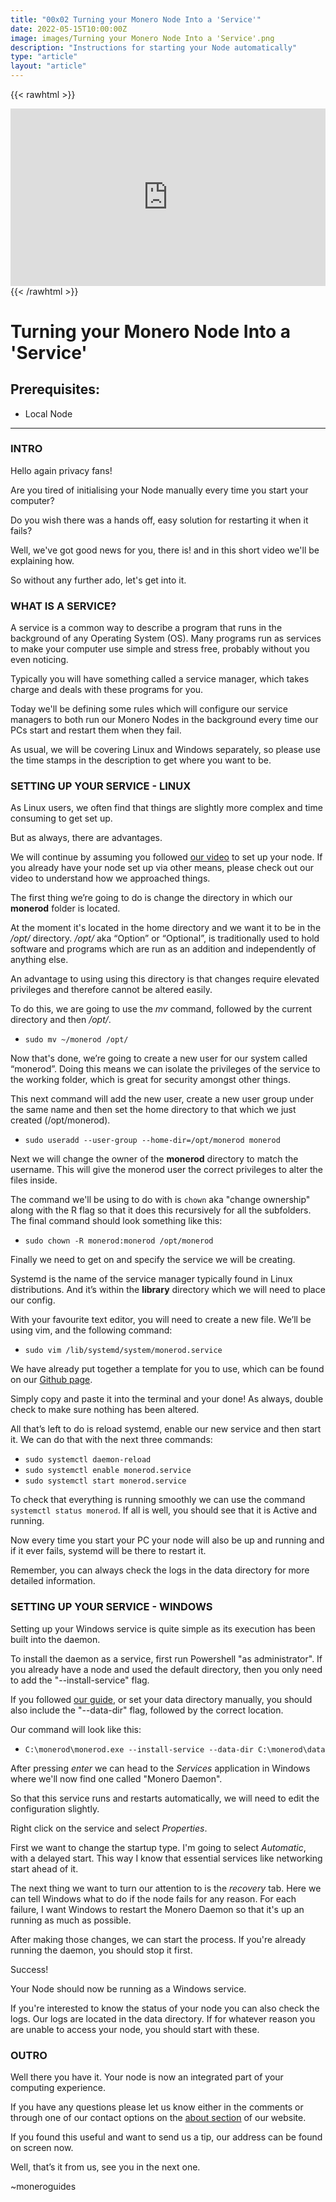 ```yaml
---
title: "00x02 Turning your Monero Node Into a 'Service'"
date: 2022-05-15T10:00:00Z
image: images/Turning your Monero Node Into a 'Service'.png
description: "Instructions for starting your Node automatically"
type: "article"
layout: "article"
---
```

{{< rawhtml >}}<div style="position: relative; padding-bottom: 56.25%; height: 0; overflow: hidden;">
<iframe src="https://invidio.xamh.de/embed/vTNJWubZJks " style="position: absolute; top: 0; left: 0; width: 100%; height: 100%; border:0;" allowfullscreen title="01x04 Using Monero With Enhanced Privacy"></iframe></div>{{< /rawhtml >}}

# Turning your Monero Node Into a 'Service'

## Prerequisites:

* Local Node

<hr/>

### INTRO

Hello again privacy fans!

Are you tired of initialising your Node manually every time you start your computer?

Do you wish there was a hands off, easy solution for restarting it when it fails?

Well, we've got good news for you, there is! and in this short video we'll be explaining how.

So without any further ado, let's get into it.


### WHAT IS A SERVICE?

A service is a common way to describe a program that runs in the background of any Operating System (OS). Many programs run as services to make your computer use simple and stress free, probably without you even noticing.

Typically you will have something called a service manager, which takes charge and deals with these programs for you. 

Today we'll be defining some rules which will configure our service managers to both run our Monero Nodes in the background every time our PCs start and restart them when they fail.

As usual, we will be covering Linux and Windows separately, so please use the time stamps in the description to get where you want to be.


### SETTING UP YOUR SERVICE - LINUX

As Linux users, we often find that things are slightly more complex and time consuming to get set up. 

But as always, there are advantages.

We will continue by assuming you followed [our video](https://www.yewtu.be/watch?v=XonyYxjjfcg) to set up your node. If you already have your node set up via other means, please check out our video to understand how we approached things.

The first thing we’re going to do is change the directory in which our **monerod** folder is located. 

At the moment it's located in the home directory and we want it to be in the */opt/* directory. */opt/* aka “Option” or “Optional”, is traditionally used to hold software and programs which are run as an addition and independently of anything else.

An advantage to using using this directory is that changes require elevated privileges and therefore cannot be altered easily.

To do this, we are going to use the *mv* command, followed by the current directory and then */opt/*.

* `sudo mv ~/monerod /opt/`

Now that's done, we’re going to create a new user for our system called “monerod”. Doing this means we can isolate the privileges of the service to  the working folder, which is great for security amongst other things.

This next command will add the new user, create a new user group under the same name and then set the home directory to that which we just created (/opt/monerod).

* `sudo useradd --user-group --home-dir=/opt/monerod monerod`

Next we will change the owner of the **monerod** directory to match the username. This will give the monerod user the correct privileges to alter the files inside.

The command we'll be using to do with is `chown` aka "change ownership" along with the R flag so that it does this recursively for all the subfolders. The final command should look something like this:

* `sudo chown -R monerod:monerod /opt/monerod`

Finally we need to get on and specify the service we will be creating.

Systemd is the name of the service manager typically found in Linux distributions. And it’s within the **library** directory which we will need to place our config.

With your favourite text editor, you will need to create a new file. We’ll be using vim, and the following command:

* `sudo vim /lib/systemd/system/monerod.service`


We have already put together a template for you to use, which can be found on our [Github page](https://raw.githubusercontent.com/moneroguides/0x02-turning-your-node-into-a-service/main/monerod.service-template).

Simply copy and paste it into the terminal and your done! As always, double check to make sure nothing has been altered.

All that’s left to do is reload systemd, enable our new service and then start it. We can do that with the next three commands:

* `sudo systemctl daemon-reload`
* `sudo systemctl enable monerod.service`
* `sudo systemctl start monerod.service`

To check that everything is running smoothly we can use the command `systemctl status monerod`. If all is well, you should see that it is Active and running.

Now every time you start your PC your node will also be up and running and if it ever fails, systemd will be there to restart it.

Remember, you can always check the logs in the data directory for more detailed information.

### SETTING UP YOUR SERVICE - WINDOWS

Setting up your Windows service is quite simple as its execution has been built into the daemon.

To install the daemon as a service, first run Powershell "as administrator". If you already have a node and used the default directory, then you only need to add the "--install-service" flag.

If you followed [our guide](https://www.yewtu.be/watch?v=XonyYxjjfcg), or set your data directory manually, you should also include the "--data-dir" flag, followed by the correct location.

Our command will look like this:

* `C:\monerod\monerod.exe --install-service --data-dir C:\monerod\data`

After pressing *enter* we can head to the *Services* application in Windows where we'll now find one called "Monero Daemon".

So that this service runs and restarts automatically, we will need to edit the configuration slightly.

Right click on the service and select *Properties*.

First we want to change the startup type. I'm going to select *Automatic*, with a delayed start. This way I know that essential services like networking start ahead of it.

The next thing we want to turn our attention to is the *recovery* tab. Here we can tell Windows what to do if the node fails for any reason. For each failure, I want Windows to restart the Monero Daemon so that it's up an running as much as possible.

After making those changes, we can start the process. If you're already running the daemon, you should stop it first.

Success! 

Your Node should now be running as a Windows service.

If you're interested to know the status of your node you can also check the logs. Our logs are located in the data directory. If for whatever reason you are unable to access your node, you should start with these.

### OUTRO

Well there you have it. Your node is now an integrated part of your computing experience.

If you have any questions please let us know either in the comments or through one of our contact options on the [about section](https://moneroguides.org/about/) of our website.

If you found this useful and want to send us a tip, our address can be found on screen now. 

Well, that’s it from us, see you in the next one.

~moneroguides
